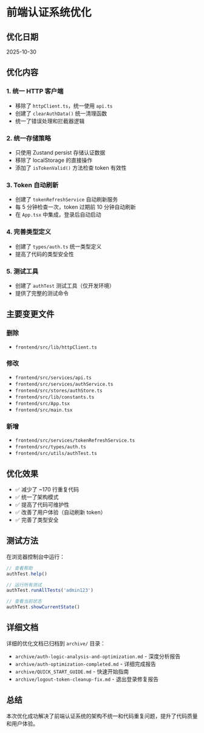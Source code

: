 # 前端认证系统优化

## 优化日期
2025-10-30

## 优化内容

### 1. 统一 HTTP 客户端
- 移除了 `httpClient.ts`，统一使用 `api.ts`
- 创建了 `clearAuthData()` 统一清理函数
- 统一了错误处理和拦截器逻辑

### 2. 统一存储策略
- 只使用 Zustand persist 存储认证数据
- 移除了 localStorage 的直接操作
- 添加了 `isTokenValid()` 方法检查 token 有效性

### 3. Token 自动刷新
- 创建了 `tokenRefreshService` 自动刷新服务
- 每 5 分钟检查一次，token 过期前 10 分钟自动刷新
- 在 `App.tsx` 中集成，登录后自动启动

### 4. 完善类型定义
- 创建了 `types/auth.ts` 统一类型定义
- 提高了代码的类型安全性

### 5. 测试工具
- 创建了 `authTest` 测试工具（仅开发环境）
- 提供了完整的测试命令

## 主要变更文件

### 删除
- `frontend/src/lib/httpClient.ts`

### 修改
- `frontend/src/services/api.ts`
- `frontend/src/services/authService.ts`
- `frontend/src/stores/authStore.ts`
- `frontend/src/lib/constants.ts`
- `frontend/src/App.tsx`
- `frontend/src/main.tsx`

### 新增
- `frontend/src/services/tokenRefreshService.ts`
- `frontend/src/types/auth.ts`
- `frontend/src/utils/authTest.ts`

## 优化效果

- ✅ 减少了 ~170 行重复代码
- ✅ 统一了架构模式
- ✅ 提高了代码可维护性
- ✅ 改善了用户体验（自动刷新 token）
- ✅ 完善了类型安全

## 测试方法

在浏览器控制台中运行：

```javascript
// 查看帮助
authTest.help()

// 运行所有测试
authTest.runAllTests('admin123')

// 查看当前状态
authTest.showCurrentState()
```

## 详细文档

详细的优化文档已归档到 `archive/` 目录：
- `archive/auth-logic-analysis-and-optimization.md` - 深度分析报告
- `archive/auth-optimization-completed.md` - 详细完成报告
- `archive/QUICK_START_GUIDE.md` - 快速开始指南
- `archive/logout-token-cleanup-fix.md` - 退出登录修复报告

## 总结

本次优化成功解决了前端认证系统的架构不统一和代码重复问题，提升了代码质量和用户体验。
